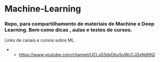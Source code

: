 # Machine-Learning
### Repo, para compartilhamento de materiais de Machine e Deep Learning. Bem como dicas , aulas  e testes de cursos. 

Links de canais e cursos sobre ML.

- - https://www.youtube.com/channel/UCLsS3dxDbu5uWcCJQxNdt9Q 

